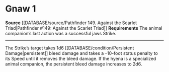 ﻿---
actions: '[one-action]'
cost: null
element: null
frequency: null
id: '347'
name: Gnaw
rarity: Common
requirement: "The animal companion\u2019s last action was a successful jaws Strike."
rus_type_level: null
school: null
source: '[[DATABASE/source/Pathfinder 149. Against the Scarlet Triad|Pathfinder #149:
  Against the Scarlet Triad]]'
trait: null
trigger: null
type: Action

---
# Gnaw <span class="action-icon">1</span>

**Source** [[DATABASE/source/Pathfinder 149. Against the Scarlet Triad|Pathfinder #149: Against the Scarlet Triad]]
**Requirements** The animal companion’s last action was a successful jaws Strike.

---
The Strike’s target takes 1d6 [[DATABASE/condition/Persistent Damage|persistent]] bleed damage and takes a –10-foot status penalty to its Speed until it removes the bleed damage. If the hyena is a specialized animal companion, the persistent bleed damage increases to 2d6.